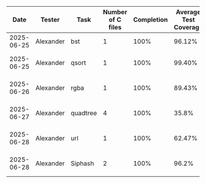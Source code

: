 | Date       | Tester | Task          |Number of C files| Completion |Average Test Coverage| Directory Link |
|------------|--------------|--------|---------------|------------|------------|-----------------|
|2025-06-25|Alexander|bst|1|100%|96.12% |https://github.com/UIUC-code/UIUC---code-translation/blob/main/Task/bst.md|
|2025-06-25|Alexander|qsort|1|100%|99.40%|https://github.com/UIUC-code/UIUC---code-translation/blob/main/Task/qsort.md|
|2025-06-26|Alexander|rgba|1|100%|89.43%|https://github.com/UIUC-code/UIUC---code-translation/blob/main/Task/rgba.md|
|2025-06-27|Alexander|quadtree|4|100%|35.8%|https://github.com/UIUC-code/UIUC---code-translation/blob/main/Task/quadtree.md|
|2025-06-28|Alexander|url|1|100%|62.47%|https://github.com/UIUC-code/UIUC---code-translation/blob/main/Task/url_parser.md|
|2025-06-28|Alexander|Siphash|2|100%|96.2%|https://github.com/UIUC-code/UIUC---code-translation/blob/main/Task/Siphash.md|